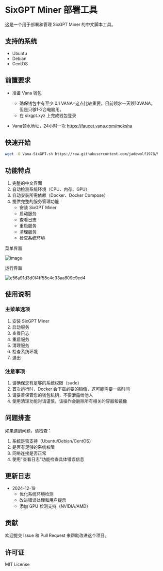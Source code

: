 # SixGPT Miner 部署工具

这是一个用于部署和管理 SixGPT Miner 的中文脚本工具。

## 支持的系统
- Ubuntu
- Debian
- CentOS

## 前置要求
- 准备 Vana 钱包
  - 确保钱包中有至少 0.1 VANA=这点比较重要，目前领水一天领10VANA，但是只够1-2台电脑用。
  - 在 sixgpt.xyz 上完成钱包登录
    
- Vana领水地址，24小时一次
https://faucet.vana.com/moksha

## 快速开始

```bash
wget -O Vana-SixGPT.sh https://raw.githubusercontent.com/jadewolf1978/Vana-SixGPT/main/Vana-SixGPT-CN.sh && chmod +x Vana-SixGPT.sh && ./Vana-SixGPT.sh
```

## 功能特点
1. 完整的中文界面
2. 自动检测系统环境（CPU、内存、GPU）
3. 自动安装所需依赖（Docker、Docker Compose）
4. 提供完整的服务管理功能
   - 安装 SixGPT Miner
   - 启动服务
   - 查看日志
   - 重启服务
   - 清理服务
   - 检查系统环境

菜单界面

![image](https://github.com/user-attachments/assets/dc4e4a71-dd46-4de7-9a92-33822a5087c3)

运行界面

![e56a91d3d0f4ff58c4c33aa809c9ed4](https://github.com/user-attachments/assets/7e4b1b81-c8d8-446b-aa88-a6e619e208c7)

## 使用说明

### 主菜单选项
1. 安装 SixGPT Miner
2. 启动服务
3. 查看日志
4. 重启服务
5. 清理服务
6. 检查系统环境
0. 退出

### 注意事项
1. 请确保您有足够的系统权限（sudo）
2. 首次运行时，Docker 会下载必要的镜像，这可能需要一些时间
3. 请妥善保管您的钱包私钥，不要泄露给他人
4. 使用清理功能时请谨慎，该操作会删除所有相关的容器和镜像

## 问题排查
如果遇到问题，请检查：
1. 系统是否支持（Ubuntu/Debian/CentOS）
2. 是否有足够的系统权限
3. 网络连接是否正常
4. 使用"查看日志"功能检查具体错误信息

## 更新日志
- 2024-12-19
  - 优化系统环境检测
  - 改进错误处理和用户提示
  - 添加 GPU 检测支持（NVIDIA/AMD）

## 贡献
欢迎提交 Issue 和 Pull Request 来帮助改进这个项目。

## 许可证
MIT License
